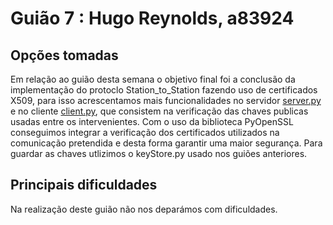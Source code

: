# Guião 7 : Hugo Reynolds, a83924

## Opções tomadas

Em relação ao guião desta semana o objetivo final foi a conclusão da implementação do protoclo Station_to_Station fazendo uso de certificados X509, para isso acrescentamos mais funcionalidades no servidor [server.py](https://github.com/uminho-leti-crypto/2122-G02/blob/main/Guioes/G06/server.py) e no cliente [client.py](https://github.com/uminho-leti-crypto/2122-G02/blob/main/Guioes/G06/client.py), que consistem na verificação das chaves publicas usadas entre os intervenientes. Com o uso da biblioteca PyOpenSSL conseguimos integrar a verificação dos certificados utilizados na comunicação pretendida e desta forma garantir uma maior segurança. Para guardar as chaves utlizimos o keyStore.py usado nos guiões anteriores.

## Principais dificuldades
Na realização deste guião não nos deparámos com dificuldades.
